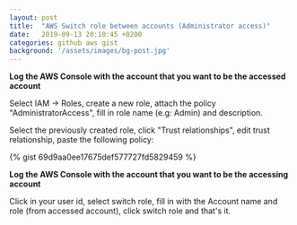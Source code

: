 ```yaml
---
layout: post
title:  "AWS Switch role between accounts (Administrator access)"
date:   2019-09-13 20:10:45 +0200
categories: github aws gist
background: '/assets/images/bg-post.jpg'
---
```


**Log the AWS Console with the account that you want to be the accessed account**

Select IAM -> Roles, create a new role, attach the policy "AdministratorAccess", fill in role name (e.g: Admin) and description.

Select the previously created role, click "Trust relationships", edit trust relationship, paste the following policy:

{% gist 69d9aa0ee17675def577727fd5829459 %}

**Log the AWS Console with the account that you want to be the accessing account**

Click in your user id, select switch role, fill in with the Account name and role (from accessed account), click switch role and that's it.
